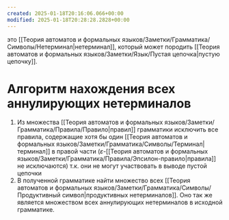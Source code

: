 ```yaml
---
created: 2025-01-18T20:16:06.066+00:00
modified: 2025-01-18T20:28:28.2828+00:00
---
```

это [[Теория автоматов и формальных языков/Заметки/Грамматика/Символы/Нетерминал|нетерминал]], который может породить [[Теория автоматов и формальных языков/Заметки/Язык/Пустая цепочка|пустую цепочку]].

# Алгоритм нахождения всех аннулирующих нетерминалов
1) Из множества [[Теория автоматов и формальных языков/Заметки/Грамматика/Правила/Правило|правил]] грамматики исключить все правила, содержащие хотя бы один [[Теория автоматов и формальных языков/Заметки/Грамматика/Символы/Терминал|терминал]] в правой части ($\varepsilon$-[[Теория автоматов и формальных языков/Заметки/Грамматика/Правила/Эпсилон-правило|правила]] не исключаются) т.к. они не могут участвовать в выводе пустой цепочки
2) В полученной грамматике найти множество всех [[Теория автоматов и формальных языков/Заметки/Грамматика/Символы/Продуктивный символ|продуктивных нетерминалов]]. Оно так же является множеством всех аннулирующих нетерминалов в исходной грамматике.